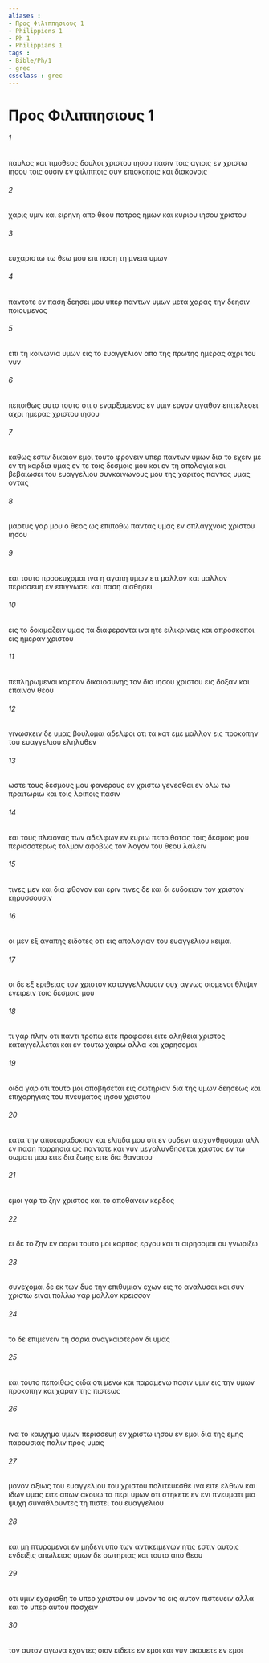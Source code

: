 ```yaml
---
aliases : 
- Προς Φιλιππησιους 1
- Philippiens 1
- Ph 1
- Philippians 1
tags : 
- Bible/Ph/1
- grec
cssclass : grec
---
```


# Προς Φιλιππησιους 1

###### 1
παυλος και τιμοθεος δουλοι χριστου ιησου πασιν τοις αγιοις εν χριστω ιησου τοις ουσιν εν φιλιπποις συν επισκοποις και διακονοις
###### 2
χαρις υμιν και ειρηνη απο θεου πατρος ημων και κυριου ιησου χριστου
###### 3
ευχαριστω τω θεω μου επι παση τη μνεια υμων
###### 4
παντοτε εν παση δεησει μου υπερ παντων υμων μετα χαρας την δεησιν ποιουμενος
###### 5
επι τη κοινωνια υμων εις το ευαγγελιον απο της πρωτης ημερας αχρι του νυν
###### 6
πεποιθως αυτο τουτο οτι ο εναρξαμενος εν υμιν εργον αγαθον επιτελεσει αχρι ημερας χριστου ιησου
###### 7
καθως εστιν δικαιον εμοι τουτο φρονειν υπερ παντων υμων δια το εχειν με εν τη καρδια υμας εν τε τοις δεσμοις μου και εν τη απολογια και βεβαιωσει του ευαγγελιου συνκοινωνους μου της χαριτος παντας υμας οντας
###### 8
μαρτυς γαρ μου ο θεος ως επιποθω παντας υμας εν σπλαγχνοις χριστου ιησου
###### 9
και τουτο προσευχομαι ινα η αγαπη υμων ετι μαλλον και μαλλον περισσευη εν επιγνωσει και παση αισθησει
###### 10
εις το δοκιμαζειν υμας τα διαφεροντα ινα ητε ειλικρινεις και απροσκοποι εις ημεραν χριστου
###### 11
πεπληρωμενοι καρπον δικαιοσυνης τον δια ιησου χριστου εις δοξαν και επαινον θεου
###### 12
γινωσκειν δε υμας βουλομαι αδελφοι οτι τα κατ εμε μαλλον εις προκοπην του ευαγγελιου εληλυθεν
###### 13
ωστε τους δεσμους μου φανερους εν χριστω γενεσθαι εν ολω τω πραιτωριω και τοις λοιποις πασιν
###### 14
και τους πλειονας των αδελφων εν κυριω πεποιθοτας τοις δεσμοις μου περισσοτερως τολμαν αφοβως τον λογον του θεου λαλειν
###### 15
τινες μεν και δια φθονον και εριν τινες δε και δι ευδοκιαν τον χριστον κηρυσσουσιν
###### 16
οι μεν εξ αγαπης ειδοτες οτι εις απολογιαν του ευαγγελιου κειμαι
###### 17
οι δε εξ εριθειας τον χριστον καταγγελλουσιν ουχ αγνως οιομενοι θλιψιν εγειρειν τοις δεσμοις μου
###### 18
τι γαρ πλην οτι παντι τροπω ειτε προφασει ειτε αληθεια χριστος καταγγελλεται και εν τουτω χαιρω αλλα και χαρησομαι
###### 19
οιδα γαρ οτι τουτο μοι αποβησεται εις σωτηριαν δια της υμων δεησεως και επιχορηγιας του πνευματος ιησου χριστου
###### 20
κατα την αποκαραδοκιαν και ελπιδα μου οτι εν ουδενι αισχυνθησομαι αλλ εν παση παρρησια ως παντοτε και νυν μεγαλυνθησεται χριστος εν τω σωματι μου ειτε δια ζωης ειτε δια θανατου
###### 21
εμοι γαρ το ζην χριστος και το αποθανειν κερδος
###### 22
ει δε το ζην εν σαρκι τουτο μοι καρπος εργου και τι αιρησομαι ου γνωριζω
###### 23
συνεχομαι δε εκ των δυο την επιθυμιαν εχων εις το αναλυσαι και συν χριστω ειναι πολλω γαρ μαλλον κρεισσον
###### 24
το δε επιμενειν τη σαρκι αναγκαιοτερον δι υμας
###### 25
και τουτο πεποιθως οιδα οτι μενω και παραμενω πασιν υμιν εις την υμων προκοπην και χαραν της πιστεως
###### 26
ινα το καυχημα υμων περισσευη εν χριστω ιησου εν εμοι δια της εμης παρουσιας παλιν προς υμας
###### 27
μονον αξιως του ευαγγελιου του χριστου πολιτευεσθε ινα ειτε ελθων και ιδων υμας ειτε απων ακουω τα περι υμων οτι στηκετε εν ενι πνευματι μια ψυχη συναθλουντες τη πιστει του ευαγγελιου
###### 28
και μη πτυρομενοι εν μηδενι υπο των αντικειμενων ητις εστιν αυτοις ενδειξις απωλειας υμων δε σωτηριας και τουτο απο θεου
###### 29
οτι υμιν εχαρισθη το υπερ χριστου ου μονον το εις αυτον πιστευειν αλλα και το υπερ αυτου πασχειν
###### 30
τον αυτον αγωνα εχοντες οιον ειδετε εν εμοι και νυν ακουετε εν εμοι
